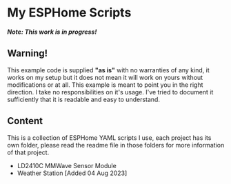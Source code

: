 # My ESPHome Scripts

***Note: This work is in progress!***

## Warning!

This example code is supplied **"as is"** with no warranties of any kind, it works on my setup but it does not mean it will work on yours without modifications or at all. This example is meant to point you in the right direction. I take no responsibilities on it's usage. 
I've tried to document it sufficiently that it is readable and easy to understand.

## Content
This is a collection of ESPHome YAML scripts I use, each project has its own folder, please read the readme file in those folders for more information of that project.

- LD2410C MMWave Sensor Module
- Weather Station [Added 04 Aug 2023]
